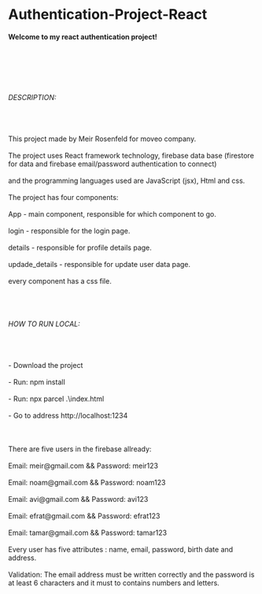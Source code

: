 # Authentication-Project-React
<h4>Welcome to my react authentication project!</h4> <br></br><br></br>
<h6>DESCRIPTION:</h6> <br></br>
This project made by Meir Rosenfeld for moveo company. <br></br>
The project uses React framework technology, firebase data base (firestore for data and firebase email/password authentication to connect) <br></br> and the programming languages used are JavaScript (jsx), Html and css. <br></br> The project has four components: <br></br>App - main component, responsible for which component to go.  <br></br>login - responsible for the login page. <br></br>details - responsible for profile details page.<br></br>updade_details - responsible for update user data page.<br></br>every component has a css file.<br></br><br></br><h6>HOW TO RUN LOCAL:</h6><br></br>
- Download the project<br></br>
- Run: npm install<br></br>
- Run: npx parcel .\index.html<br></br>
- Go to address http://localhost:1234 <br></br><br></br>
There are five users in the firebase allready:<br></br>
Email: meir@gmail.com && Password: meir123<br></br>
Email: noam@gmail.com && Password: noam123<br></br>
Email: avi@gmail.com && Password: avi123<br></br>
Email: efrat@gmail.com && Password: efrat123<br></br>
Email: tamar@gmail.com && Password: tamar123<br></br>
Every user has five attributes : name, email, password, birth date and address.<br></br>
Validation: The email address must be written correctly and the password is at least 6 characters and it must to contains numbers and letters.





